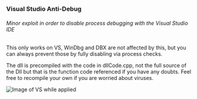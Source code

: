 ### Visual Studio Anti-Debug

###### Minor exploit in order to disable process debugging with the Visual Studio IDE

This only works on VS, WinDbg and DBX are not affected by this, but you can always prevent those by fully disabling via process checks.

The dll is precompiled with the code in dllCode.cpp, not the full source of the Dll but that is the function code referenced if you have any doubts. Feel free to recompile your own if you are worried about viruses.

![Image of VS while applied](https://i.gyazo.com/394b8c6eab549e50cdd5faa73346fa52.png)
